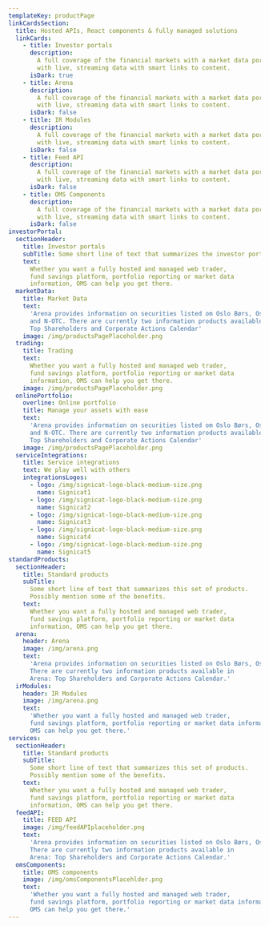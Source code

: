 ```yaml
---
templateKey: productPage
linkCardsSection:
  title: Hosted APIs, React components & fully managed solutions
  linkCards: 
    - title: Investor portals
      description: 
        A full coverage of the financial markets with a market data portal
        with live, streaming data with smart links to content.
      isDark: true
    - title: Arena
      description: 
        A full coverage of the financial markets with a market data portal
        with live, streaming data with smart links to content.
      isDark: false
    - title: IR Modules
      description: 
        A full coverage of the financial markets with a market data portal
        with live, streaming data with smart links to content.
      isDark: false
    - title: Feed API
      description: 
        A full coverage of the financial markets with a market data portal
        with live, streaming data with smart links to content.
      isDark: false
    - title: OMS Components
      description: 
        A full coverage of the financial markets with a market data portal
        with live, streaming data with smart links to content.
      isDark: false
investorPortal:
  sectionHeader:
    title: Investor portals
    subTitle: Some short line of text that summarizes the investor portals
    text: 
      Whether you want a fully hosted and managed web trader,
      fund savings platform, portfolio reporting or market data 
      information, OMS can help you get there.
  marketData:
    title: Market Data
    text: 
      'Arena provides information on securities listed om Oslo Børs, Oslo Axess
      and N-OTC. There are currently two information products available in Arena:
      Top Shareholders and Corporate Actions Calendar'
    image: /img/productsPagePlaceholder.png
  trading:
    title: Trading
    text:
      Whether you want a fully hosted and managed web trader,
      fund savings platform, portfolio reporting or market data 
      information, OMS can help you get there.
    image: /img/productsPagePlaceholder.png
  onlinePortfolio:
    overline: Online portfolio
    title: Manage your assets with ease
    text:
      'Arena provides information on securities listed om Oslo Børs, Oslo Axess
      and N-OTC. There are currently two information products available in Arena:
      Top Shareholders and Corporate Actions Calendar'
    image: /img/productsPagePlaceholder.png
  serviceIntegrations:
    title: Service integrations
    text: We play well with others
    integrationsLogos:
      - logo: /img/signicat-logo-black-medium-size.png
        name: Signicat1
      - logo: /img/signicat-logo-black-medium-size.png
        name: Signicat2
      - logo: /img/signicat-logo-black-medium-size.png
        name: Signicat3
      - logo: /img/signicat-logo-black-medium-size.png
        name: Signicat4
      - logo: /img/signicat-logo-black-medium-size.png
        name: Signicat5
standardProducts:
  sectionHeader:
    title: Standard products
    subTitle: 
      Some short line of text that summarizes this set of products.
      Possibly mention some of the benefits.
    text: 
      Whether you want a fully hosted and managed web trader,
      fund savings platform, portfolio reporting or market data 
      information, OMS can help you get there.
  arena:
    header: Arena
    image: /img/arena.png
    text:
      'Arena provides information on securities listed on Oslo Børs, Oslo Axess and N-OTC. 
      There are currently two information products available in 
      Arena: Top Shareholders and Corporate Actions Calendar.'
  irModules:
    header: IR Modules
    image: /img/arena.png
    text: 
      'Whether you want a fully hosted and managed web trader, 
      fund savings platform, portfolio reporting or market data information, 
      OMS can help you get there.'
services:
  sectionHeader:
    title: Standard products
    subTitle: 
      Some short line of text that summarizes this set of products.
      Possibly mention some of the benefits.
    text: 
      Whether you want a fully hosted and managed web trader,
      fund savings platform, portfolio reporting or market data 
      information, OMS can help you get there.
  feedAPI:
    title: FEED API
    image: /img/feedAPIplaceholder.png
    text:
      'Arena provides information on securities listed on Oslo Børs, Oslo Axess and N-OTC. 
      There are currently two information products available in 
      Arena: Top Shareholders and Corporate Actions Calendar.'
  omsComponents:
    title: OMS components
    image: /img/omsComponentsPlacehlder.png
    text: 
      'Whether you want a fully hosted and managed web trader, 
      fund savings platform, portfolio reporting or market data information, 
      OMS can help you get there.'
---
```

